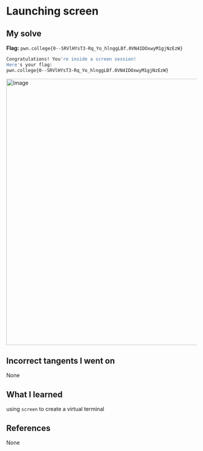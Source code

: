 
# Launching screen

## My solve
**Flag:** `pwn.college{0--SRVlHYsT3-Rq_Yo_hlnggLBf.0VN4IDOxwyM1gjNzEzW}`

```bash
Congratulations! You're inside a screen session!
Here's your flag:
pwn.college{0--SRVlHYsT3-Rq_Yo_hlnggLBf.0VN4IDOxwyM1gjNzEzW}
```

<img width="1483" height="704" alt="image" src="https://github.com/user-attachments/assets/f506380f-88a4-451e-a18e-31f3db4b4ddc" />


## Incorrect tangents I went on
None

## What I learned
using `screen` to create a virtual terminal

## References 
None
